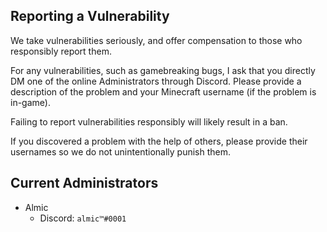 ## Reporting a Vulnerability

We take vulnerabilities seriously, and offer compensation to those who responsibly report them.

For any vulnerabilities, such as gamebreaking bugs, I ask that you directly DM one of the online Administrators through Discord. Please provide a description of the problem and your Minecraft username (if the problem is in-game).

Failing to report vulnerabilities responsibly will likely result in a ban.

If you discovered a problem with the help of others, please provide their usernames so we do not unintentionally punish them.

## Current Administrators
- Almic
  - Discord: `almic™#0001`
